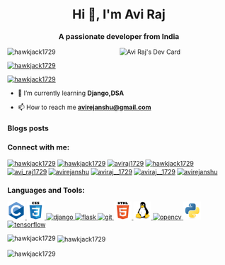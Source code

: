<h1 align="center">Hi 👋, I'm Avi Raj</h1>
<h3 align="center">A passionate developer from India</h3>
<a href="https://app.daily.dev/Hawkjack1729"><img align="right" src="" width="250" alt="Avi Raj's Dev Card"/></a>
<p align="left"> <img src="https://komarev.com/ghpvc/?username=hawkjack1729&label=Profile%20views&color=0e75b6&style=flat" alt="hawkjack1729" /> </p>

<p align="left"> <a href="https://github.com/ryo-ma/github-profile-trophy"><img width="550" src="https://github-profile-trophy.vercel.app/?username=hawkjack1729" alt="hawkjack1729" /></a> </p>

<p align="left"> <a href="https://twitter.com/hawkjack1729" target="blank"><img src="https://img.shields.io/twitter/follow/hawkjack1729?logo=twitter&style=for-the-badge" alt="hawkjack1729" /></a> </p>

- 🌱 I’m currently learning **Django,DSA**

- 📫 How to reach me **avirejanshu@gmail.com**

### Blogs posts
<!-- BLOG-POST-LIST:START -->
<!-- BLOG-POST-LIST:END -->

<h3 align="left">Connect with me:</h3>
<p align="left">
<a href="https://dev.to/hawkjack1729" target="blank"><img align="center" src="https://raw.githubusercontent.com/rahuldkjain/github-profile-readme-generator/master/src/images/icons/Social/devto.svg" alt="hawkjack1729" height="30" width="40" /></a>
<a href="https://twitter.com/hawkjack1729" target="blank"><img align="center" src="https://raw.githubusercontent.com/rahuldkjain/github-profile-readme-generator/master/src/images/icons/Social/twitter.svg" alt="hawkjack1729" height="30" width="40" /></a>
<a href="https://linkedin.com/in/aviraj1729" target="blank"><img align="center" src="https://raw.githubusercontent.com/rahuldkjain/github-profile-readme-generator/master/src/images/icons/Social/linked-in-alt.svg" alt="aviraj1729" height="30" width="40" /></a>
<a href="https://instagram.com/hawkjack1729" target="blank"><img align="center" src="https://raw.githubusercontent.com/rahuldkjain/github-profile-readme-generator/master/src/images/icons/Social/instagram.svg" alt="hawkjack1729" height="30" width="40" /></a>
<a href="https://www.codechef.com/users/avi_raj1729" target="blank"><img align="center" src="https://cdn.jsdelivr.net/npm/simple-icons@3.1.0/icons/codechef.svg" alt="avi_raj1729" height="30" width="40" /></a>
<a href="https://www.hackerrank.com/avirejanshu" target="blank"><img align="center" src="https://raw.githubusercontent.com/rahuldkjain/github-profile-readme-generator/master/src/images/icons/Social/hackerrank.svg" alt="avirejanshu" height="30" width="40" /></a>
<a href="https://codeforces.com/profile/aviraj__1729" target="blank"><img align="center" src="https://raw.githubusercontent.com/rahuldkjain/github-profile-readme-generator/master/src/images/icons/Social/codeforces.svg" alt="aviraj__1729" height="30" width="40" /></a>
<a href="https://www.leetcode.com/aviraj__1729" target="blank"><img align="center" src="https://raw.githubusercontent.com/rahuldkjain/github-profile-readme-generator/master/src/images/icons/Social/leet-code.svg" alt="aviraj__1729" height="30" width="40" /></a>
<a href="https://auth.geeksforgeeks.org/user/avirejanshu" target="blank"><img align="center" src="https://raw.githubusercontent.com/rahuldkjain/github-profile-readme-generator/master/src/images/icons/Social/geeks-for-geeks.svg" alt="avirejanshu" height="30" width="40" /></a>
</p>

<h3 align="left">Languages and Tools:</h3>
<p align="left"> <a href="https://www.cprogramming.com/" target="_blank" rel="noreferrer"> <img src="https://raw.githubusercontent.com/devicons/devicon/master/icons/c/c-original.svg" alt="c" width="40" height="40"/> </a> <a href="https://www.w3schools.com/css/" target="_blank" rel="noreferrer"> <img src="https://raw.githubusercontent.com/devicons/devicon/master/icons/css3/css3-original-wordmark.svg" alt="css3" width="40" height="40"/> </a> <a href="https://www.djangoproject.com/" target="_blank" rel="noreferrer"> <img src="https://cdn.worldvectorlogo.com/logos/django.svg" alt="django" width="40" height="40"/> </a> <a href="https://flask.palletsprojects.com/" target="_blank" rel="noreferrer"> <img src="https://www.vectorlogo.zone/logos/pocoo_flask/pocoo_flask-icon.svg" alt="flask" width="40" height="40"/> </a> <a href="https://git-scm.com/" target="_blank" rel="noreferrer"> <img src="https://www.vectorlogo.zone/logos/git-scm/git-scm-icon.svg" alt="git" width="40" height="40"/> </a> <a href="https://www.w3.org/html/" target="_blank" rel="noreferrer"> <img src="https://raw.githubusercontent.com/devicons/devicon/master/icons/html5/html5-original-wordmark.svg" alt="html5" width="40" height="40"/> </a> <a href="https://www.linux.org/" target="_blank" rel="noreferrer"> <img src="https://raw.githubusercontent.com/devicons/devicon/master/icons/linux/linux-original.svg" alt="linux" width="40" height="40"/> </a> <a href="https://opencv.org/" target="_blank" rel="noreferrer"> <img src="https://www.vectorlogo.zone/logos/opencv/opencv-icon.svg" alt="opencv" width="40" height="40"/> </a> <a href="https://www.python.org" target="_blank" rel="noreferrer"> <img src="https://raw.githubusercontent.com/devicons/devicon/master/icons/python/python-original.svg" alt="python" width="40" height="40"/> </a> <a href="https://www.tensorflow.org" target="_blank" rel="noreferrer"> <img src="https://www.vectorlogo.zone/logos/tensorflow/tensorflow-icon.svg" alt="tensorflow" width="40" height="40"/> </a> </p>

<p><img align="left" src="https://github-readme-stats.vercel.app/api/top-langs?username=hawkjack1729&show_icons=true&locale=en&layout=compact" alt="hawkjack1729" /></p>

<p>&nbsp;<img align="center" width="350" src="https://github-readme-stats.vercel.app/api?username=hawkjack1729&show_icons=true&locale=en" alt="hawkjack1729" /></p>

<p><img align="center" width="350" src="https://github-readme-streak-stats.herokuapp.com/?user=hawkjack1729&" alt="hawkjack1729" /></p>

